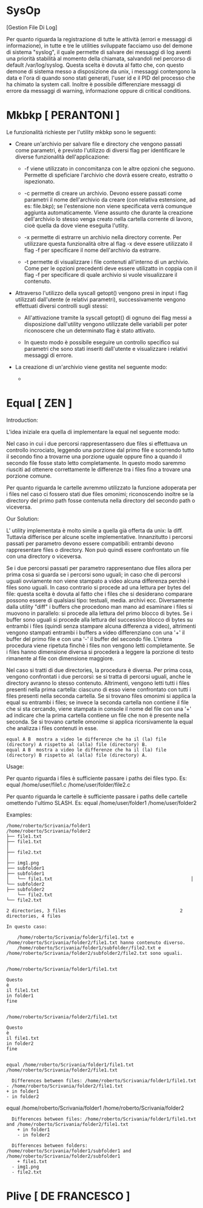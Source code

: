 SysOp
=====

[Gestion File Di Log]

Per quanto riguarda la registrazione di tutte le attività (errori e messaggi di informazione), in tutte e tre le utilities sviluppate facciamo uso del demone di sistema "syslog", il quale permette di salvare dei messaggi di log aventi una priorità stabilità al momento della chiamata, salvandoli nel percorso di default /var/log/syslog.
Questa scelta è dovuta al fatto che, con questo demone di sistema messo a disposizione da unix, i messaggi contengono la data e l'ora di quando sono stati generati, l'user id e il PID del processo che ha chimato la system call.
Inoltre è possibile differenziare messaggi di errore da messaggi di warning, informazione oppure di critical conditions.

Mkbkp [ PERANTONI ]
====

Le funzionalità richieste per l'utility mkbkp sono le seguenti:

- Creare un'archivio per salvare file e directory che vengono passati come parametri, è previsto l'utilizzo di diversi flag per identificare le diverse funzionalità dell'applicazione:
	* -f <archivio> viene utilizzato in concomitanza con le altre opzioni che seguono. Permette di speficiare l'archivio che dovrà essere creato, estratto o ispezionato.

	* -c permette di creare un archivio. Devono essere passati come parametri il nome dell'archivio da creare (con relativa estensione, ad es: file.bkp); se l'estensione non viene specificata verrà comunque aggiunta automaticamente. Viene assunto che durante la creazione dell'archivio lo stesso venga creato nella cartella corrente di lavoro, cioè quella da dove viene eseguita l'utlity.

	* -x permette di estrarre un archivio nella directory corrente. Per utilizzare questa funzionalità oltre al flag -x deve essere utilizzato il flag -f per specificare il nome dell'archivio da estrarre.

	* -t permette di visualizzare i file contenuti all'interno di un archivio. Come per le opzioni precedenti deve essere utilizatto in coppia con il flag -f per specificare di quale archivio si vuole visualizzare il contenuto.

- Attraverso l'utilizzo della syscall getopt() vengono presi in input i flag utilizzati dall'utente (e relativi parametri), successivamente vengono effettuati diversi controlli sugli stessi:

	* All'attivazione tramite la syscall getopt() di ognuno dei flag messi a disposizione dall'utility vengono utilizzate delle variabili per poter riconoscere che un determinato flag è stato attivato.

	* In questo modo è possibile eseguire un controllo specifico sui parametri che sono stati inseriti dall'utente e visualizzare i relativi messaggi di errore.

- La creazione di un'archivio viene gestita nel seguente modo:

	* 

Equal [ ZEN ]
=====

Introduction:

L'idea iniziale era quella di implementare la equal nel seguente modo:

Nel caso in cui i due percorsi rappresentassero due files si effettuava un controllo incrociato, leggendo una porzione dal primo file e scorrendo tutto il secondo fino a trovarne una porzione uguale oppure fino a quando il secondo file fosse stato letto completamente. In questo modo saremmo riusciti ad ottenere correttamente le differenze tra i files fino a trovare una porzione comune.

Per quanto riguarda le cartelle avremmo utilizzato la funzione adoperata per i files nel caso ci fossero stati due files omonimi; riconoscendo inoltre se la directory del primo path fosse contenuta nella directory del secondo path o viceversa.

Our Solution:

L' utility implementata è molto simile a quella già offerta da unix: la diff. Tuttavia differisce per alcune scelte implementative.
Innanzitutto i percorsi passati per parametro devono essere compatibili: entrambi devono rappresentare files o directory. Non può quindi essere confrontato un file con una directory o viceversa.

Se i due percorsi passati per parametro rappresentano due files allora per prima cosa si guarda se i percorsi sono uguali; in caso che di percorsi uguali ovviamente non viene stampato a video alcuna differenza perchè i files sono uguali.
In caso contrario si procede ad una lettura per bytes del file: questa scelta è dovuta al fatto che i files che si desiderano comparare possono essere di qualsiasi tipo: testuali, media. archivi ecc.
Diversamente dalla utility "diff" i buffers che procedono man mano ad esaminare i files si muovono in parallelo: si procede alla lettura del primo blocco di bytes.
Se i buffer sono uguali si procede alla lettura del successivo blocco di bytes su entrambi i files (quindi senza stampare alcuna differenza a video), altrimenti vengono stampati entrambi i buffers a video differenziano con una '+' il buffer del primo file e con una '-' il buffer del secondo file.
L'intera procedura viene ripetuta finchè i files non vengono letti completamente.
Se i files hanno dimensione diversa si procederà a leggere la porzione di testo rimanente al file con dimensione maggiore.

Nel caso si tratti di due directories, la procedura è diversa.
Per prima cosa, vengono confrontati i due percorsi: se si tratta di percorsi uguali, anche le directory avranno lo stesso contenuto.
Altrimenti, vengono letti tutti i files presenti nella prima cartella: ciascuno di esso viene confrontato con tutti i files presenti nella seconda cartella.
Se si trovano files omonimi si applica la equal su entrambi i files; se invece la seconda cartella non contiene il file che si sta cercando, viene stampata in console il nome del file con una '+' ad indicare che la prima cartella contiene un file che non è presente nella seconda.
Se si trovano cartelle omonime si applica ricorsivamente la equal che analizza i files contenuti in esse.

	equal A B  mostra a video le differenze che ha il (la) file (directory) A rispetto al (alla) file (directory) B.
	equal A B  mostra a video le differenze che ha il (la) file (directory) B rispetto al (alla) file (directory) A.

Usage:

Per quanto riguarda i files è sufficiente passare i paths dei files typo. Es:
	equal /home/user/file1.c /home/user/folder/file2.c

Per quanto riguarda le cartelle è sufficiente passare i paths delle cartelle omettendo l'ultimo SLASH. Es:
	equal /home/user/folder1 /home/user/folder2

Examples:

	/home/roberto/Scrivania/folder1							/home/roberto/Scrivania/folder2
	├── file1.txt 															├── file1.txt
	│   																				├── file2.txt
	│   																				├── img1.png
	├── subfolder1															├── subfolder1
	│   └── file1.txt 													│
	└── subfolder2															├── subfolder2
	    └── file2.txt 															└── file2.txt   

	2 directories, 3 files											2 directories, 4 files

	In questo caso:

		/home/roberto/Scrivania/folder1/file1.txt e /home/roberto/Scrivania/folder2/file1.txt hanno contenuto diverso.
		/home/roberto/Scrivania/folder1/subfolder/file2.txt e /home/roberto/Scrivania/folder2/subfolder2/file2.txt sono uguali.


	/home/roberto/Scrivania/folder1/file1.txt

	Questo
	è
	il file1.txt
	in folder1
	fine


	/home/roberto/Scrivania/folder2/file1.txt

	Questo
	è
	il file1.txt
	in folder2
	fine


	equal /home/roberto/Scrivania/folder1/file1.txt /home/roberto/Scrivania/folder2/file1.txt

	  Differences between files: /home/roberto/Scrivania/folder1/file1.txt - /home/roberto/Scrivania/folder2/file1.txt
    + in folder1
    - in folder2



  equal /home/roberto/Scrivania/folder1 /home/roberto/Scrivania/folder2

	  Differences between files: /home/roberto/Scrivania/folder1/file1.txt and /home/roberto/Scrivania/folder2/file1.txt
	    + in folder1
	    - in folder2

	  Differences between folders: /home/roberto/Scrivania/folder1/subfolder1 and /home/roberto/Scrivania/folder2/subfolder1
	    + file1.txt
	  - img1.png
	  - file2.txt


Plive [ DE FRANCESCO ]
=====